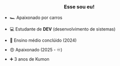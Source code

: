 <h3 align="center">Esse sou eu!</h3>
<div>
  
  - 🏎️ Apaixonado por carros

  - 💻 Estudante de **DEV** (desenvolvimento de sistemas)

  - 🏫 Ensino médio conclúido (2024)

  - 😍 Apaixonado (2025 - ♾️)

  - ➕ 3 anos de Kumon 
</div>
